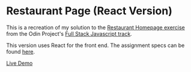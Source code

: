 # Restaurant Page (React Version)

This is a recreation of my solution to the [Restaurant Homepage exercise](https://www.theodinproject.com/courses/javascript/lessons/restaurant-page) from the Odin Project's [Full Stack Javascript track](https://www.theodinproject.com/tracks/2).

This version uses React for the front end. The assignment specs can be found [here](https://www.theodinproject.com/courses/javascript/lessons/frameworks).

[Live Demo](https://leftysolara.github.io/odin-restaurant-page-react/)
